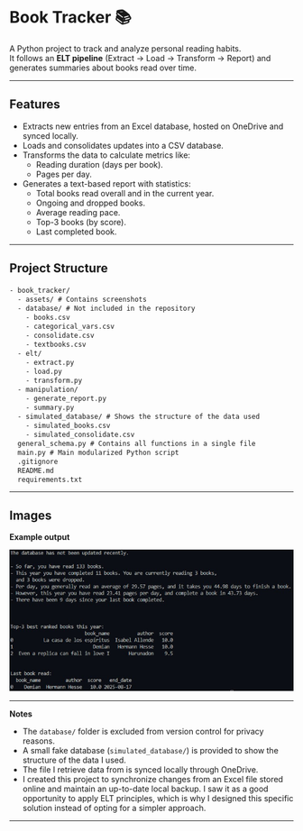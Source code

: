 # Book Tracker 📚

A Python project to track and analyze personal reading habits.  
It follows an **ELT pipeline** (Extract → Load → Transform → Report) and generates summaries about books read over time.  

---

## Features
- Extracts new entries from an Excel database, hosted on OneDrive and synced locally.
- Loads and consolidates updates into a CSV database.
- Transforms the data to calculate metrics like:
  - Reading duration (days per book).
  - Pages per day.
- Generates a text-based report with statistics:
  - Total books read overall and in the current year.
  - Ongoing and dropped books.
  - Average reading pace.
  - Top-3 books (by score).
  - Last completed book.

---

## Project Structure
```text
- book_tracker/
  - assets/ # Contains screenshots
  - database/ # Not included in the repository
    - books.csv
    - categorical_vars.csv
    - consolidate.csv
    - textbooks.csv
  - elt/
    - extract.py
    - load.py
    - transform.py
  - manipulation/
    - generate_report.py
    - summary.py
  - simulated_database/ # Shows the structure of the data used
    - simulated_books.csv
    - simulated_consolidate.csv
  general_schema.py # Contains all functions in a single file
  main.py # Main modularized Python script
  .gitignore
  README.md
  requirements.txt
```

---

## Images
**Example output**

![Book tracker screenshot](assets/no_update_result.jpg)

---

**Notes**

- The `database/` folder is excluded from version control for privacy reasons.
- A small fake database (`simulated_database/`) is provided to show the structure of the data I used.
- The file I retrieve data from is synced locally through OneDrive.
- I created this project to synchronize changes from an Excel file stored online and maintain an up-to-date local backup. I saw it as a good opportunity to apply ELT principles, which is why I designed this specific solution instead of opting for a simpler approach. 

---
